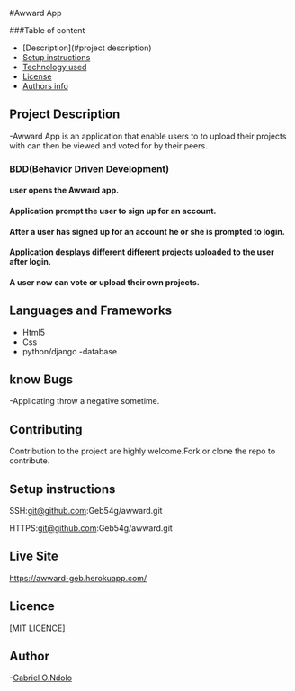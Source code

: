 #Awward App

###Table of content

- [Description](#project description)
- [Setup instructions](#setup-instructions)
- [Technology used](#language-and-frameworks)
- [License](#license)
- [Authors info](#Author)

## Project Description

-Awward App is an application that enable users to to upload their projects with can then be viewed and voted for by their peers.

### BDD(Behavior Driven Development)

#### user opens the Awward app.

#### Application prompt the user to sign up for an account.

#### After a user has signed up for an account he or she is prompted to login.

#### Application desplays different different projects uploaded to the user after login.

#### A user now can vote or upload their own projects.


## Languages and Frameworks

- Html5
- Css
- python/django
-database

## know Bugs

-Applicating throw a negative sometime.

## Contributing

Contribution to the project are highly welcome.Fork or clone the repo to contribute.

## Setup instructions

SSH:git@github.com:Geb54g/awward.git

HTTPS:git@github.com:Geb54g/awward.git

## Live Site

https://awward-geb.herokuapp.com/

## Licence

[MIT LICENCE]

## Author

-[Gabriel O.Ndolo](https://github.com/Geb54g)
